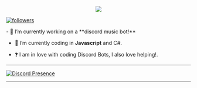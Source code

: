 ### 

<p align="center"> <img src="https://readme-typing-svg.herokuapp.com/?lines=Hello+there,+I'm+Draxler!&center=true&width=380&height=45"> </p>
<a href="https://github.com/HenGPlayZ/"> <img alt="followers" title="Follow Me" src="https://img.shields.io/github/followers/HenGPlayZ?color=236ad3&labelColor=1155ba&style=for-the-badge&logo=github&label=Follow%20me" /></a>
</p>
- 🔭 I’m currently working on a **discord music bot!**
  

- 🌱 I’m currently coding in **Javascript** and C#.  
  

- ❓  I am in love with coding Discord Bots, I also love helping!.
---

[![Discord Presence](https://lanyard.cnrad.dev/api/410380919212605440)](https://discord.com/users/410380919212605440)

---


